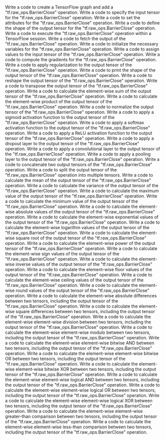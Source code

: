Write a code to create a TensorFlow graph and add a "tf.raw_ops.BarrierClose" operation.
Write a code to specify the input tensor for the "tf.raw_ops.BarrierClose" operation.
Write a code to set the attributes for the "tf.raw_ops.BarrierClose" operation.
Write a code to define the shape of the output tensor for the "tf.raw_ops.BarrierClose" operation.
Write a code to execute the "tf.raw_ops.BarrierClose" operation within a TensorFlow session.
Write a code to fetch the output of the "tf.raw_ops.BarrierClose" operation.
Write a code to initialize the necessary variables for the "tf.raw_ops.BarrierClose" operation.
Write a code to assign values to the input tensor of the "tf.raw_ops.BarrierClose" operation.
Write a code to compute the gradients for the "tf.raw_ops.BarrierClose" operation.
Write a code to apply regularization to the output tensor of the "tf.raw_ops.BarrierClose" operation.
Write a code to print the shape of the output tensor of the "tf.raw_ops.BarrierClose" operation.
Write a code to reshape the output tensor of the "tf.raw_ops.BarrierClose" operation.
Write a code to transpose the output tensor of the "tf.raw_ops.BarrierClose" operation.
Write a code to calculate the element-wise sum of the output tensor of the "tf.raw_ops.BarrierClose" operation.
Write a code to calculate the element-wise product of the output tensor of the "tf.raw_ops.BarrierClose" operation.
Write a code to normalize the output tensor of the "tf.raw_ops.BarrierClose" operation.
Write a code to apply a sigmoid activation function to the output tensor of the "tf.raw_ops.BarrierClose" operation.
Write a code to apply a softmax activation function to the output tensor of the "tf.raw_ops.BarrierClose" operation.
Write a code to apply a ReLU activation function to the output tensor of the "tf.raw_ops.BarrierClose" operation.
Write a code to apply a dropout layer to the output tensor of the "tf.raw_ops.BarrierClose" operation.
Write a code to apply a convolutional layer to the output tensor of the "tf.raw_ops.BarrierClose" operation.
Write a code to apply a pooling layer to the output tensor of the "tf.raw_ops.BarrierClose" operation.
Write a code to concatenate two output tensors of the "tf.raw_ops.BarrierClose" operation.
Write a code to split the output tensor of the "tf.raw_ops.BarrierClose" operation into multiple tensors.
Write a code to calculate the mean of the output tensor of the "tf.raw_ops.BarrierClose" operation.
Write a code to calculate the variance of the output tensor of the "tf.raw_ops.BarrierClose" operation.
Write a code to calculate the maximum value of the output tensor of the "tf.raw_ops.BarrierClose" operation.
Write a code to calculate the minimum value of the output tensor of the "tf.raw_ops.BarrierClose" operation.
Write a code to calculate the element-wise absolute values of the output tensor of the "tf.raw_ops.BarrierClose" operation.
Write a code to calculate the element-wise exponential values of the output tensor of the "tf.raw_ops.BarrierClose" operation.
Write a code to calculate the element-wise logarithm values of the output tensor of the "tf.raw_ops.BarrierClose" operation.
Write a code to calculate the element-wise square root of the output tensor of the "tf.raw_ops.BarrierClose" operation.
Write a code to calculate the element-wise power of the output tensor of the "tf.raw_ops.BarrierClose" operation.
Write a code to calculate the element-wise sign values of the output tensor of the "tf.raw_ops.BarrierClose" operation.
Write a code to calculate the element-wise inverse values of the output tensor of the "tf.raw_ops.BarrierClose" operation.
Write a code to calculate the element-wise floor values of the output tensor of the "tf.raw_ops.BarrierClose" operation.
Write a code to calculate the element-wise ceiling values of the output tensor of the "tf.raw_ops.BarrierClose" operation.
Write a code to calculate the element-wise round values of the output tensor of the "tf.raw_ops.BarrierClose" operation.
Write a code to calculate the element-wise absolute differences between two tensors, including the output tensor of the "tf.raw_ops.BarrierClose" operation.
Write a code to calculate the element-wise square differences between two tensors, including the output tensor of the "tf.raw_ops.BarrierClose" operation.
Write a code to calculate the element-wise element-wise division between two tensors, including the output tensor of the "tf.raw_ops.BarrierClose" operation.
Write a code to calculate the element-wise element-wise modulo between two tensors, including the output tensor of the "tf.raw_ops.BarrierClose" operation.
Write a code to calculate the element-wise element-wise bitwise AND between two tensors, including the output tensor of the "tf.raw_ops.BarrierClose" operation.
Write a code to calculate the element-wise element-wise bitwise OR between two tensors, including the output tensor of the "tf.raw_ops.BarrierClose" operation.
Write a code to calculate the element-wise element-wise bitwise XOR between two tensors, including the output tensor of the "tf.raw_ops.BarrierClose" operation.
Write a code to calculate the element-wise element-wise logical AND between two tensors, including the output tensor of the "tf.raw_ops.BarrierClose" operation.
Write a code to calculate the element-wise element-wise logical OR between two tensors, including the output tensor of the "tf.raw_ops.BarrierClose" operation.
Write a code to calculate the element-wise element-wise logical XOR between two tensors, including the output tensor of the "tf.raw_ops.BarrierClose" operation.
Write a code to calculate the element-wise element-wise greater-than comparison between two tensors, including the output tensor of the "tf.raw_ops.BarrierClose" operation.
Write a code to calculate the element-wise element-wise less-than comparison between two tensors, including the output tensor of the "tf.raw_ops.BarrierClose" operation.